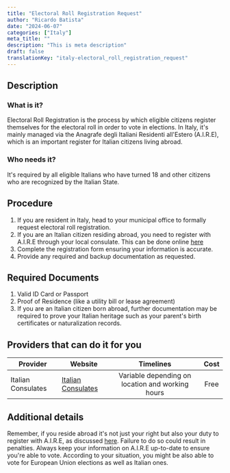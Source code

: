 ```yaml
---
title: "Electoral Roll Registration Request"
author: "Ricardo Batista"
date: "2024-06-07"
categories: ["Italy"]
meta_title: ""
description: "This is meta description"
draft: false
translationKey: "italy-electoral_roll_registration_request"
---
```


## Description
### What is it?
Electoral Roll Registration is the process by which eligible citizens register themselves for the electoral roll in order to vote in elections. In Italy, it's mainly managed via the Anagrafe degli Italiani Residenti all'Estero (A.I.R.E), which is an important register for Italian citizens living abroad.

### Who needs it?
It's required by all eligible Italians who have turned 18 and other citizens who are recognized by the Italian State.

## Procedure
1. If you are resident in Italy, head to your municipal office to formally request electoral roll registration.
2. If you are an Italian citizen residing abroad, you need to register with A.I.R.E through your local consulate. This can be done online [here](https://serviziconsolari.esteri.it/ScoFE/home.do)
3. Complete the registration form ensuring your information is accurate.
4. Provide any required and backup documentation as requested.

## Required Documents
1. Valid ID Card or Passport
2. Proof of Residence (like a utility bill or lease agreement)
3. If you are an Italian citizen born abroad, further documentation may be required to prove your Italian heritage such as your parent's birth certificates or naturalization records.

## Providers that can do it for you

| Provider        |     Website     |     Timelines    |       Cost      |
| --------------- | --------------- |  :-------------: | :-------------: |
| Italian Consulates      |  [Italian Consulates](https://www.esteri.it/mae/it/servizi/italiani-all-estero/serviziconsolari.html)       |      Variable depending on location and working hours      |        Free       |

## Additional details
Remember, if you reside abroad it's not just your right but also your duty to register with A.I.R.E, as discussed [here](https://www.esteri.it/mae/it/servizi/italiani-all-estero/serviziconsolari.html). Failure to do so could result in penalties. Always keep your information on A.I.R.E up-to-date to ensure you're able to vote. According to your situation, you might be also able to vote for European Union elections as well as Italian ones.
